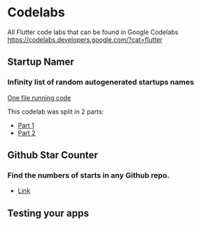 # Codelabs

All Flutter code labs that can be found in Google Codelabs
https://codelabs.developers.google.com/?cat=flutter


## Startup Namer
### Infinity list of random autogenerated startups names

[One file running code](star_counter.dart)

This codelab was split in 2 parts: 
- [Part 1](https://codelabs.developers.google.com/codelabs/first-flutter-app-pt1)
- [Part 2](https://codelabs.developers.google.com/codelabs/first-flutter-app-pt2)


## Github Star Counter
### Find the numbers of starts in any Github repo.

- [Link](https://codelabs.developers.google.com/codelabs/web-url-launcher)

## Testing your apps




